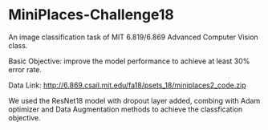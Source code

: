 # MiniPlaces-Challenge18

An image classification task of MIT 6.819/6.869 Advanced Computer Vision class.

Basic Objective: improve the model performance to achieve at least 30% error rate.

Data Link: http://6.869.csail.mit.edu/fa18/psets_18/miniplaces2_code.zip

We used the ResNet18 model with dropout layer added, combing with Adam optimizer and Data Augmentation methods to achieve the classfication objective.